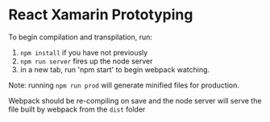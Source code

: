 # React Xamarin Prototyping

To begin compilation and transpilation, run:

1. `npm install` if you have not previously
2. `npm run server` fires up the node server
3. in a new tab, run 'npm start' to begin webpack watching.

Note: running `npm run prod` will generate minified files for production.

Webpack should be re-compiling on save and the node server will serve the file built by webpack from the `dist` folder
